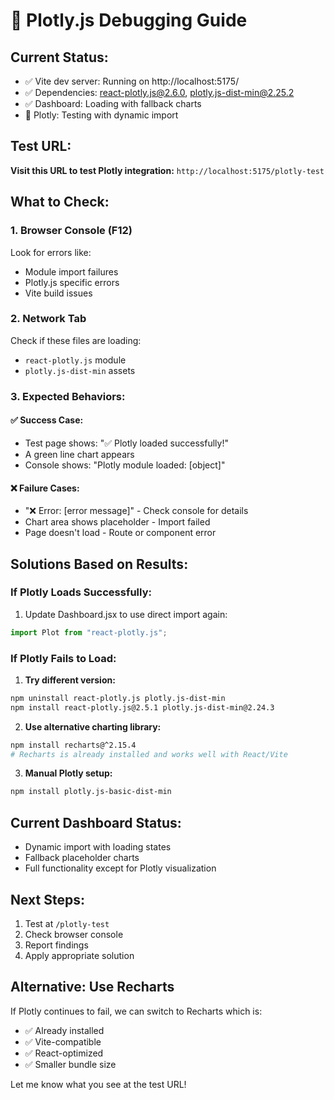# 🔧 Plotly.js Debugging Guide

## Current Status:
- ✅ Vite dev server: Running on http://localhost:5175/
- ✅ Dependencies: react-plotly.js@2.6.0, plotly.js-dist-min@2.25.2
- ✅ Dashboard: Loading with fallback charts
- 🔄 Plotly: Testing with dynamic import

## Test URL:
**Visit this URL to test Plotly integration:**
`http://localhost:5175/plotly-test`

## What to Check:

### 1. Browser Console (F12)
Look for errors like:
- Module import failures
- Plotly.js specific errors
- Vite build issues

### 2. Network Tab
Check if these files are loading:
- `react-plotly.js` module
- `plotly.js-dist-min` assets

### 3. Expected Behaviors:

#### ✅ Success Case:
- Test page shows: "✅ Plotly loaded successfully!"
- A green line chart appears
- Console shows: "Plotly module loaded: [object]"

#### ❌ Failure Cases:
- "❌ Error: [error message]" - Check console for details
- Chart area shows placeholder - Import failed
- Page doesn't load - Route or component error

## Solutions Based on Results:

### If Plotly Loads Successfully:
1. Update Dashboard.jsx to use direct import again:
```javascript
import Plot from "react-plotly.js";
```

### If Plotly Fails to Load:
1. **Try different version:**
```bash
npm uninstall react-plotly.js plotly.js-dist-min
npm install react-plotly.js@2.5.1 plotly.js-dist-min@2.24.3
```

2. **Use alternative charting library:**
```bash
npm install recharts@^2.15.4
# Recharts is already installed and works well with React/Vite
```

3. **Manual Plotly setup:**
```bash
npm install plotly.js-basic-dist-min
```

## Current Dashboard Status:
- Dynamic import with loading states
- Fallback placeholder charts
- Full functionality except for Plotly visualization

## Next Steps:
1. Test at `/plotly-test`
2. Check browser console
3. Report findings
4. Apply appropriate solution

## Alternative: Use Recharts
If Plotly continues to fail, we can switch to Recharts which is:
- ✅ Already installed
- ✅ Vite-compatible
- ✅ React-optimized
- ✅ Smaller bundle size

Let me know what you see at the test URL!
